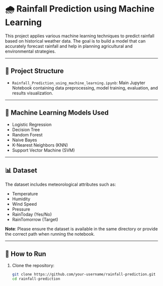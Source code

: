 # 🌧️ Rainfall Prediction using Machine Learning

This project applies various machine learning techniques to predict rainfall based on historical weather data. The goal is to build a model that can accurately forecast rainfall and help in planning agricultural and environmental strategies.

---

## 📁 Project Structure

- `Rainfall_Prediction_using_machine_learning.ipynb`: Main Jupyter Notebook containing data preprocessing, model training, evaluation, and results visualization.

---

## 🧠 Machine Learning Models Used

- Logistic Regression
- Decision Tree
- Random Forest
- Naive Bayes
- K-Nearest Neighbors (KNN)
- Support Vector Machine (SVM)

---

## 📊 Dataset

The dataset includes meteorological attributes such as:
- Temperature
- Humidity
- Wind Speed
- Pressure
- RainToday (Yes/No)
- RainTomorrow (Target)

**Note**: Please ensure the dataset is available in the same directory or provide the correct path when running the notebook.

---

## 🔧 How to Run

1. Clone the repository:
   ```bash
   git clone https://github.com/your-username/rainfall-prediction.git
   cd rainfall-prediction

